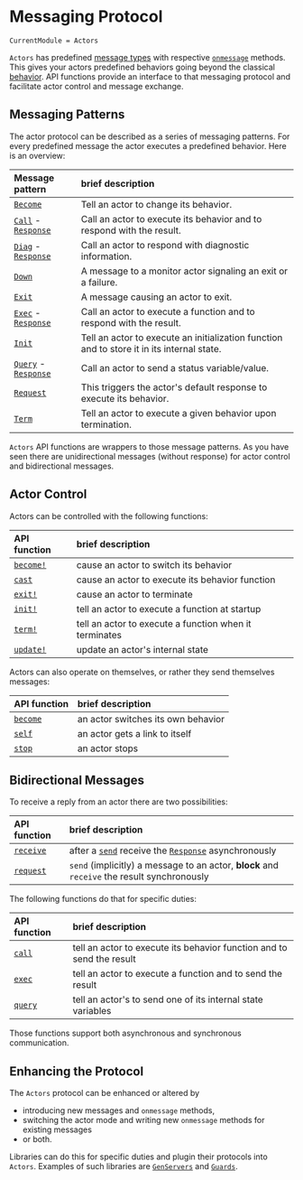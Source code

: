 # Messaging Protocol

```@meta
CurrentModule = Actors
```

`Actors` has predefined [message types](messages.md) with respective [`onmessage`](@ref) methods. This gives your actors predefined behaviors going beyond the classical [behavior](behaviors.md). API functions provide an interface to that messaging protocol and facilitate actor control and message exchange.

## Messaging Patterns

The actor protocol can be described as a series of messaging patterns. For every predefined message the actor executes a predefined behavior. Here is an overview:

| Message pattern | brief description |
|:----------------|:------------------|
| [`Become`](@ref) | Tell an actor to change its behavior. |
| [`Call`](@ref) - [`Response`](@ref) | Call an actor to execute its behavior and to respond with the result. | [`Cast`](@ref) | Cast an actor a message to execute its behavior. |
| [`Diag`](@ref) - [`Response`](@ref) | Call an actor to respond with diagnostic information. |
| [`Down`](@ref) | A message to a monitor actor signaling an exit or a failure. |
| [`Exit`](@ref) | A message causing an actor to exit. |
| [`Exec`](@ref) - [`Response`](@ref) | Call an actor to execute a function and to respond with the result. |
| [`Init`](@ref) | Tell an actor to execute an initialization function and to store it in its internal state. |
| [`Query`](@ref) - [`Response`](@ref) | Call an actor to send a status variable/value. |
| [`Request`](@ref) | This triggers the actor's default response to execute its behavior. |
| [`Term`](@ref) | Tell an actor to execute a given behavior upon termination. |

`Actors` API functions are wrappers to those message patterns. As you have seen there are unidirectional messages (without response) for actor control and bidirectional messages.

## Actor Control

Actors can be controlled with the following functions:

| API function | brief description |
|:-------------|:------------------|
| [`become!`](@ref) | cause an actor to switch its behavior |
| [`cast`](@ref) | cause an actor to execute its behavior function |
| [`exit!`](@ref) | cause an actor to terminate |
| [`init!`](@ref) | tell an actor to execute a function at startup |
| [`term!`](@ref) | tell an actor to execute a function when it terminates |
| [`update!`](@ref) | update an actor's internal state |

Actors can also operate on themselves, or rather they send themselves messages:

| API function | brief description |
|:-------------|:------------------|
| [`become`](@ref) | an actor switches its own behavior |
| [`self`](@ref) | an actor gets a link to itself |
| [`stop`](@ref) | an actor stops |

## Bidirectional Messages

To receive a reply from an actor there are two possibilities:

| API function | brief description |
|:-------------|:------------------|
| [`receive`](@ref) | after a [`send`](@ref) receive the [`Response`](@ref) asynchronously |
| [`request`](@ref) | `send` (implicitly) a message to an actor, **block** and `receive` the result synchronously |

The following functions do that for specific duties:

| API function | brief description |
|:-------------|:------------------|
| [`call`](@ref) | tell an actor to execute its behavior function and to send the result |
| [`exec`](@ref) | tell an actor to execute a function and to send the result |
| [`query`](@ref) | tell an actor's to send one of its internal state variables |

Those functions support both asynchronous and synchronous communication.

## Enhancing the Protocol

The `Actors` protocol can be enhanced or altered by

- introducing new messages and `onmessage` methods,
- switching the actor mode and writing new `onmessage` methods for existing messages
- or both.

Libraries can do this for specific duties and plugin their protocols into `Actors`. Examples of such libraries are [`GenServers`](https://github.com/JuliaActors/GenServers.jl) and [`Guards`](https://github.com/JuliaActors/Guards.jl).
